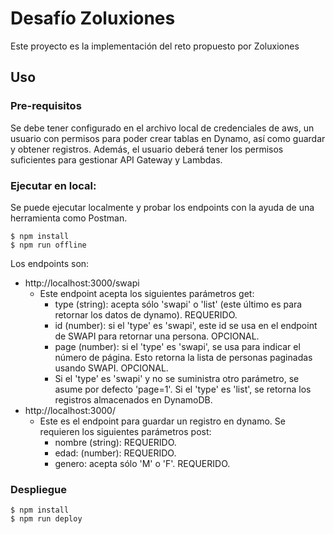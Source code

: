 <!--
title: 'Desafío Zoluxiones'
description: 'Este proyecto es la implementación del reto propuesto por Zoluxiones'
layout: Doc
framework: v3
platform: AWS
language: nodeJS
authorLink: 'https://github.com/DiegoMego'
authorName: 'Diego Mego'
-->

# Desafío Zoluxiones

Este proyecto es la implementación del reto propuesto por Zoluxiones

## Uso

### Pre-requisitos

Se debe tener configurado en el archivo local de credenciales de aws, un usuario con permisos para poder crear tablas en Dynamo, así como guardar y obtener registros.
Además, el usuario deberá tener los permisos suficientes para gestionar API Gateway y Lambdas.

### Ejecutar en local:

Se puede ejecutar localmente y probar los endpoints con la ayuda de una herramienta como Postman.

```
$ npm install
$ npm run offline
```

Los endpoints son:
- http://localhost:3000/swapi
  - Este endpoint acepta los siguientes parámetros get:
    - type (string): acepta sólo 'swapi' o 'list' (este último es para retornar los datos de dynamo). REQUERIDO.
    - id (number): si el 'type' es 'swapi', este id se usa en el endpoint de SWAPI para retornar una persona. OPCIONAL.
    - page (number): si el 'type' es 'swapi', se usa para indicar el número de página. Esto retorna la lista de personas paginadas usando SWAPI. OPCIONAL.
    - Si el 'type' es 'swapi' y no se suministra otro parámetro, se asume por defecto 'page=1'. Si el 'type' es 'list', se retorna los registros almacenados en DynamoDB.
- http://localhost:3000/
  - Este es el endpoint para guardar un registro en dynamo. Se requieren los siguientes parámetros post:
    - nombre (string): REQUERIDO.
    - edad: (number): REQUERIDO.
    - genero: acepta sólo 'M' o 'F'. REQUERIDO.

### Despliegue

```
$ npm install
$ npm run deploy
```
